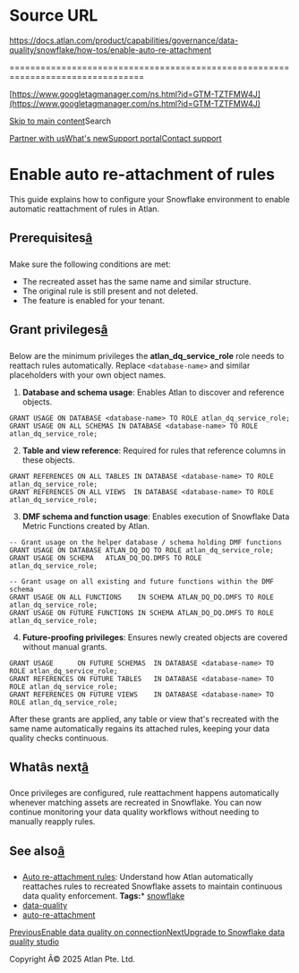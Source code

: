 # Source URL
https://docs.atlan.com/product/capabilities/governance/data-quality/snowflake/how-tos/enable-auto-re-attachment

================================================================================

<!--
canonical: https://docs.atlan.com/product/capabilities/governance/data-quality/snowflake/how-tos/enable-auto-re-attachment
link-alternate: https://docs.atlan.com/product/capabilities/governance/data-quality/snowflake/how-tos/enable-auto-re-attachment
meta-description: Learn how to enable automatic re-attachment of data quality rules to Snowflake tables and views.
meta-docsearch:docusaurus_tag: docs-default-current
meta-docsearch:language: en
meta-docsearch:version: current
meta-docusaurus_locale: en
meta-docusaurus_tag: docs-default-current
meta-docusaurus_version: current
meta-generator: Docusaurus v3.8.1
meta-og-description: Learn how to enable automatic re-attachment of data quality rules to Snowflake tables and views.
meta-og-locale: en
meta-og-title: Enable auto re-attachment of rules | Atlan Documentation
meta-og-url: https://docs.atlan.com/product/capabilities/governance/data-quality/snowflake/how-tos/enable-auto-re-attachment
meta-twitter:card: summary_large_image
meta-viewport: width=device-width,initial-scale=1
title: Enable auto re-attachment of rules | Atlan Documentation
-->

[https://www.googletagmanager.com/ns.html?id=GTM-TZTFMW4J](https://www.googletagmanager.com/ns.html?id=GTM-TZTFMW4J)

[Skip to main content](#__docusaurus_skipToContent_fallback)Search

[Partner with us](https://docs.google.com/forms/d/e/1FAIpQLScuAIhCm2GS7YFstrOjawbP8J7PUmOynQo7wI2yGCcCyEcVSw/viewform)[What's new](https://shipped.atlan.com/)[Support portal](https://atlan.zendesk.com/auth/v2/login/signin?return_to=https%3A%2F%2Fatlan.zendesk.com%2Fhc%2Fen-us&theme=hc&locale=en-us&brand_id=1900000425113&auth_origin=1900000425113%2Cfalse%2Ctrue)[Contact support](/support/submit-request)

Enable auto re\-attachment of rules
===================================

This guide explains how to configure your Snowflake environment to enable automatic reattachment of rules in Atlan.

Prerequisites[â](#prerequisites "Direct link to Prerequisites")
-----------------------------------------------------------------

Make sure the following conditions are met:

* The recreated asset has the same name and similar structure.
* The original rule is still present and not deleted.
* The feature is enabled for your tenant.

Grant privileges[â](#grant-privileges "Direct link to Grant privileges")
--------------------------------------------------------------------------

Below are the minimum privileges the **atlan\_dq\_service\_role** role needs to reattach rules automatically. Replace `<database-name>` and similar placeholders with your own object names.

1. **Database and schema usage**: Enables Atlan to discover and reference objects.

```
GRANT USAGE ON DATABASE <database-name> TO ROLE atlan_dq_service_role;  
GRANT USAGE ON ALL SCHEMAS IN DATABASE <database-name> TO ROLE atlan_dq_service_role;  

```
2. **Table and view reference**: Required for rules that reference columns in these objects.

```
GRANT REFERENCES ON ALL TABLES IN DATABASE <database-name> TO ROLE atlan_dq_service_role;  
GRANT REFERENCES ON ALL VIEWS  IN DATABASE <database-name> TO ROLE atlan_dq_service_role;  

```
3. **DMF schema and function usage**: Enables execution of Snowflake Data Metric Functions created by Atlan.

```
-- Grant usage on the helper database / schema holding DMF functions  
GRANT USAGE ON DATABASE ATLAN_DQ_DQ TO ROLE atlan_dq_service_role;  
GRANT USAGE ON SCHEMA   ATLAN_DQ_DQ.DMFS TO ROLE atlan_dq_service_role;  
  
-- Grant usage on all existing and future functions within the DMF schema  
GRANT USAGE ON ALL FUNCTIONS    IN SCHEMA ATLAN_DQ_DQ.DMFS TO ROLE atlan_dq_service_role;  
GRANT USAGE ON FUTURE FUNCTIONS IN SCHEMA ATLAN_DQ_DQ.DMFS TO ROLE atlan_dq_service_role;  

```
4. **Future\-proofing privileges**: Ensures newly created objects are covered without manual grants.

```
GRANT USAGE      ON FUTURE SCHEMAS  IN DATABASE <database-name> TO ROLE atlan_dq_service_role;  
GRANT REFERENCES ON FUTURE TABLES   IN DATABASE <database-name> TO ROLE atlan_dq_service_role;  
GRANT REFERENCES ON FUTURE VIEWS    IN DATABASE <database-name> TO ROLE atlan_dq_service_role;  

```
After these grants are applied, any table or view that's recreated with the same name automatically regains its attached rules, keeping your data quality checks continuous.

Whatâs next[â](#whats-next "Direct link to Whatâs next")
--------------------------------------------------------------

Once privileges are configured, rule reattachment happens automatically whenever matching assets are recreated in Snowflake. You can now continue monitoring your data quality workflows without needing to manually reapply rules.

See also[â](#see-also "Direct link to See also")
--------------------------------------------------

* [Auto re\-attachment rules](/product/capabilities/governance/data-quality/concepts/auto-re-attachment-rules): Understand how Atlan automatically reattaches rules to recreated Snowflake assets to maintain continuous data quality enforcement.
**Tags:*** [snowflake](/tags/snowflake)
* [data\-quality](/tags/data-quality)
* [auto\-re\-attachment](/tags/auto-re-attachment)

[PreviousEnable data quality on connection](/product/capabilities/governance/data-quality/snowflake/how-tos/enable-data-quality)[NextUpgrade to Snowflake data quality studio](/product/capabilities/governance/data-quality/snowflake/how-tos/migrate-snowflake)

Copyright Â© 2025 Atlan Pte. Ltd.

